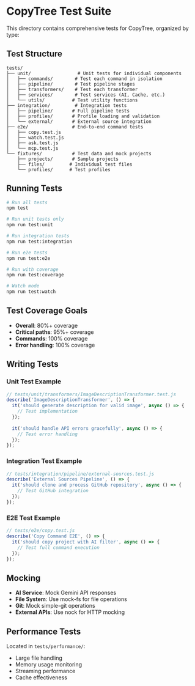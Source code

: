 # CopyTree Test Suite

This directory contains comprehensive tests for CopyTree, organized by type:

## Test Structure

```
tests/
├── unit/                 # Unit tests for individual components
│   ├── commands/        # Test each command in isolation
│   ├── pipeline/        # Test pipeline stages
│   ├── transformers/    # Test each transformer
│   ├── services/        # Test services (AI, Cache, etc.)
│   └── utils/          # Test utility functions
├── integration/         # Integration tests
│   ├── pipeline/       # Full pipeline tests
│   ├── profiles/       # Profile loading and validation
│   └── external/       # External source integration
├── e2e/                # End-to-end command tests
│   ├── copy.test.js
│   ├── watch.test.js
│   ├── ask.test.js
│   └── mcp.test.js
└── fixtures/           # Test data and mock projects
    ├── projects/       # Sample projects
    ├── files/         # Individual test files
    └── profiles/      # Test profiles
```

## Running Tests

```bash
# Run all tests
npm test

# Run unit tests only
npm run test:unit

# Run integration tests
npm run test:integration

# Run e2e tests
npm run test:e2e

# Run with coverage
npm run test:coverage

# Watch mode
npm run test:watch
```

## Test Coverage Goals

- **Overall**: 80%+ coverage
- **Critical paths**: 95%+ coverage
- **Commands**: 100% coverage
- **Error handling**: 100% coverage

## Writing Tests

### Unit Test Example

```javascript
// tests/unit/transformers/ImageDescriptionTransformer.test.js
describe('ImageDescriptionTransformer', () => {
  it('should generate description for valid image', async () => {
    // Test implementation
  });
  
  it('should handle API errors gracefully', async () => {
    // Test error handling
  });
});
```

### Integration Test Example

```javascript
// tests/integration/pipeline/external-sources.test.js
describe('External Sources Pipeline', () => {
  it('should clone and process GitHub repository', async () => {
    // Test GitHub integration
  });
});
```

### E2E Test Example

```javascript
// tests/e2e/copy.test.js
describe('Copy Command E2E', () => {
  it('should copy project with AI filter', async () => {
    // Test full command execution
  });
});
```

## Mocking

- **AI Service**: Mock Gemini API responses
- **File System**: Use mock-fs for file operations
- **Git**: Mock simple-git operations
- **External APIs**: Use nock for HTTP mocking

## Performance Tests

Located in `tests/performance/`:
- Large file handling
- Memory usage monitoring
- Streaming performance
- Cache effectiveness